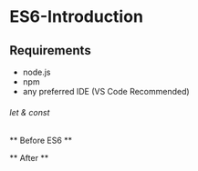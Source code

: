 # ES6-Introduction

## Requirements
- node.js
- npm
- any preferred IDE (VS Code Recommended)

###### let & const

** Before ES6 **


** After **
